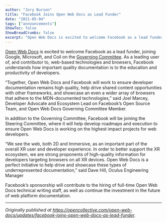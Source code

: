 ```yaml
---
author: "Jory Burson"
title: "Facebook Joins Open Web Docs as Lead Funder"
date: "2021-05-04"
tags: ["announcements"]
ShowToc: false
ShowBreadCrumbs: false
excerpt: "Open Web Docs is excited to welcome Facebook as a lead funder, joining Google, Microsoft, and Coil on the Governing Committee. As a leading user of, and contributor to, web-based technologies and browsers, Facebook understands how important quality documentation is to the education and productivity of developers."
---
```


[Open Web Docs](https://opencollective.com/open-web-docs) is excited to welcome Facebook as a lead funder, joining Google, Microsoft, and Coil on the [Governing Committee](https://github.com/openwebdocs/project#governance). As a leading user of, and contributor to, web-based technologies and browsers, Facebook understands how important quality documentation is to the education and productivity of developers. 

“Together, Open Web Docs and Facebook will work to ensure developer documentation remains high quality, help drive shared content opportunities with other frameworks, and showcase an even a wider array of browsers that adhere to the MDN-documented technologies,” said Joel Marcey, Developer Advocate and Ecosystem Lead on Facebook’s Open Source Team, and Open Web Docs Governing Committee Member.

In addition to the Governing Committee, Facebook will be joining the Steering Committee, where it will help develop roadmaps and execution to ensure Open Web Docs is working on the highest impact projects for web developers.

“We see the web, both 2D and Immersive, as an important part of the overall XR user and developer experience. In order to better support the XR ecosystem, we are strong proponents of high-quality information for developers targeting browsers on all XR devices. Open Web Docs is a perfect initiative to help drive and showcase these types of underrepresented documentation,” said Dave Hill, Oculus Engineering Manager

Facebook’s sponsorship will contribute to the hiring of full-time Open Web Docs technical writing staff, as well as continue the investment in the future of web platform documentation.

---

_Originally published at https://opencollective.com/open-web-docs/updates/facebook-joins-open-web-docs-as-lead-funder._